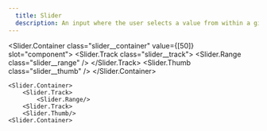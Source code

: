 ```yaml
---
  title: Slider
  description: An input where the user selects a value from within a given range.
---
```


<script>
    import Slider from '$lib/components/Slider';
</script>

<style global>
.slider__container {
    position: relative;
    display: flex;
    align-items: center;
    user-select: none;
    touch-action: none;
    width: 200px;
}
.slider__container[aria-orientation='horizontal'] {
    height: 20px;
}
.slider__container[aria-orientation='vertical'] {
    flex-direction: column;
    width: 20px;
    height: 100px;
}
.slider__track {
    background-color: #434c5e;
    position: relative;
    flex-grow: 1;
    border-radius: 9999px;
}
.slider__track[aria-orientation='horizontal'] {
    height: 3px;
}
.slider__track[aria-orientation='vertical'] {
    width: 3px;
}
.slider__range {
    position: absolute;
    background-color: #bf616a;
    border-radius: 9999px;
    height: 100%;
}
.slider__thumb {
    display: block;
    width: 20px;
    height: 20px;
    background-color: white;
    box-shadow: 0 2px 10px #2e344044;
    border-radius: 10px;
}
.slider__thumb:hover {
    background-color: #bf616a;
}
.slider__thumb:focus {
    outline: none;
    box-shadow: 0 0 0 5px #2e344077;
}
</style>

<!--code start-->
<Slider.Container class="slider__container" value={[50]} slot="component">
    <Slider.Track class="slider__track">
        <Slider.Range class="slider__range" />
    </Slider.Track>
    <Slider.Thumb class="slider__thumb" />
</Slider.Container>
<!--code end-->

```svelte
<Slider.Container>
    <Slider.Track>
        <Slider.Range/>
    <Slider.Track>
    <Slider.Thumb/>
<Slider.Container>
```